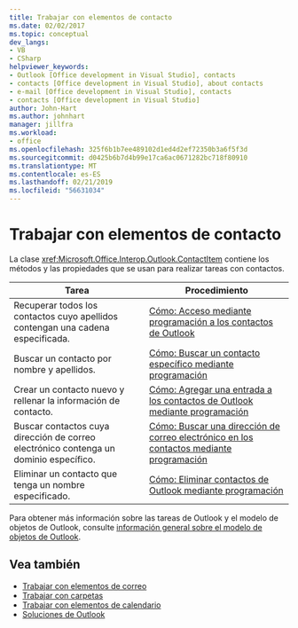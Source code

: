 ```yaml
---
title: Trabajar con elementos de contacto
ms.date: 02/02/2017
ms.topic: conceptual
dev_langs:
- VB
- CSharp
helpviewer_keywords:
- Outlook [Office development in Visual Studio], contacts
- contacts [Office development in Visual Studio], about contacts
- e-mail [Office development in Visual Studio], contacts
- contacts [Office development in Visual Studio]
author: John-Hart
ms.author: johnhart
manager: jillfra
ms.workload:
- office
ms.openlocfilehash: 325f6b1b7ee489102d1ed4d2ef72350b3a6f5f3d
ms.sourcegitcommit: d0425b6b7d4b99e17ca6ac0671282bc718f80910
ms.translationtype: MT
ms.contentlocale: es-ES
ms.lasthandoff: 02/21/2019
ms.locfileid: "56631034"
---
```

# <a name="work-with-contact-items"></a>Trabajar con elementos de contacto
  La clase <xref:Microsoft.Office.Interop.Outlook.ContactItem> contiene los métodos y las propiedades que se usan para realizar tareas con contactos.

|Tarea|Procedimiento|
|----------|---------------|
|Recuperar todos los contactos cuyo apellidos contengan una cadena especificada.|[Cómo: Acceso mediante programación a los contactos de Outlook](../vsto/how-to-programmatically-access-outlook-contacts.md)|
|Buscar un contacto por nombre y apellidos.|[Cómo: Buscar un contacto específico mediante programación](../vsto/how-to-programmatically-search-for-a-specific-contact.md)|
|Crear un contacto nuevo y rellenar la información de contacto.|[Cómo: Agregar una entrada a los contactos de Outlook mediante programación](../vsto/how-to-programmatically-add-an-entry-to-outlook-contacts.md)|
|Buscar contactos cuya dirección de correo electrónico contenga un dominio específico.|[Cómo: Buscar una dirección de correo electrónico en los contactos mediante programación](../vsto/how-to-programmatically-search-for-an-e-mail-address-in-contacts.md)|
|Eliminar un contacto que tenga un nombre especificado.|[Cómo: Eliminar contactos de Outlook mediante programación](../vsto/how-to-programmatically-delete-outlook-contacts.md)|

 Para obtener más información sobre las tareas de Outlook y el modelo de objetos de Outlook, consulte [información general sobre el modelo de objetos de Outlook](../vsto/outlook-object-model-overview.md).

## <a name="see-also"></a>Vea también
- [Trabajar con elementos de correo](../vsto/working-with-mail-items.md)
- [Trabajar con carpetas](../vsto/working-with-folders.md)
- [Trabajar con elementos de calendario](../vsto/working-with-calendar-items.md)
- [Soluciones de Outlook](../vsto/outlook-solutions.md)
